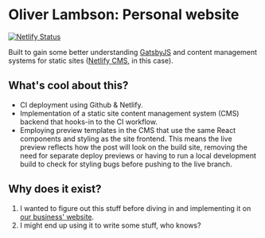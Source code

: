 # Oliver Lambson: Personal website

[![Netlify Status](https://api.netlify.com/api/v1/badges/516af488-f3fa-4492-b18c-81055141835e/deploy-status)](https://app.netlify.com/sites/oliverlambson/deploys)

Built to gain some better understanding [GatsbyJS](https://www.gatsbyjs.com) and content management systems for static sites ([Netlify CMS](https://www.netlifycms.org/), in this case).

## What's cool about this?

- CI deployment using Github & Netlify.
- Implementation of a static site content management system (CMS) backend that hooks-in to the CI workflow.
- Employing preview templates in the CMS that use the same React components and styling as the site frontend. This means the live preview reflects how the post will look on the build site, removing the need for separate deploy previews or having to run a local development build to check for styling bugs before pushing to the live branch.

## Why does it exist?

1. I wanted to figure out this stuff before diving in and implementing it on [our business' website](https://www.rubato.guitars).
1. I might end up using it to write some stuff, who knows?
